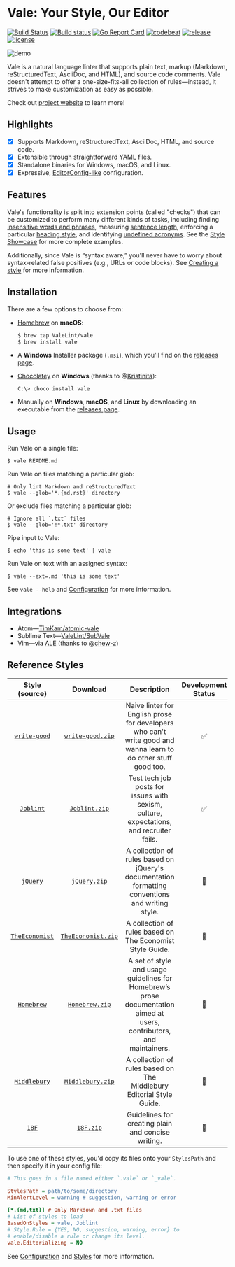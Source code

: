 # Vale: Your Style, Our Editor

[![Build Status](https://travis-ci.org/ValeLint/vale.svg?branch=master)](https://travis-ci.org/ValeLint/vale) [![Build status](https://ci.appveyor.com/api/projects/status/snk0oo6ih1nwuf6r/branch/master?svg=true)](https://ci.appveyor.com/project/jdkato/vale/branch/master) [![Go Report Card](https://goreportcard.com/badge/github.com/ValeLint/vale)](https://goreportcard.com/report/github.com/ValeLint/vale) [![codebeat](https://codebeat.co/badges/a9b4b73a-182d-4ed7-8019-0fc5957bad91)](https://codebeat.co/projects/github-com-valelint-vale-master) [![release](https://img.shields.io/github/release/valelint/vale.svg)](https://github.com/ValeLint/vale/releases/latest) [![license](https://img.shields.io/github/license/valelint/vale.svg)](https://github.com/ValeLint/vale/blob/master/LICENSE)

![demo](https://cloud.githubusercontent.com/assets/8785025/22951386/df064226-f2bd-11e6-84e3-4cedfc098528.png)

Vale is a natural language linter that supports plain text, markup (Markdown, reStructuredText, AsciiDoc, and HTML), and source code comments. Vale doesn't attempt to offer a one-size-fits-all collection of rules&mdash;instead, it strives to make customization as easy as possible.

Check out [project website](https://valelint.github.io/docs/) to learn more!

## Highlights

- [X] Supports Markdown, reStructuredText, AsciiDoc, HTML, and source code.
- [X] Extensible through straightforward YAML files.
- [X] Standalone binaries for Windows, macOS, and Linux.
- [X] Expressive, [EditorConfig-like](http://editorconfig.org/) configuration.

## Features

Vale's functionality is split into extension points (called "checks") that can be customized to perform many different kinds of tasks, including finding [insensitive words and phrases](https://github.com/ValeLint/vale/blob/master/rule/GenderBias.yml), measuring [sentence length](https://github.com/ValeLint/vale/blob/master/styles/jQuery/SentenceLength.yml), enforcing a particular [heading style](https://github.com/ValeLint/vale/blob/master/styles/18F/Titles.yml), and identifying [undefined acronyms](https://github.com/ValeLint/vale/blob/master/styles/TheEconomist/UnexpandedAcronyms.yml). See the [Style Showcase](https://valelint.github.io/docs/showcase/) for more complete examples.

Additionally, since Vale is “syntax aware,” you'll never have to worry about syntax-related false positives (e.g., URLs or code blocks). See [Creating a style](https://valelint.github.io/docs/styles/#creating-a-style) for more information.

## Installation

There are a few options to choose from:

- [Homebrew](http://brew.sh) on **macOS**:

    ```bash
    $ brew tap ValeLint/vale
    $ brew install vale
    ```
- A **Windows** Installer package (`.msi`), which you'll find on the [releases page](https://github.com/valelint/vale/releases).
- [Chocolatey](https://chocolatey.org/packages/vale/) on **Windows** (thanks to @[Kristinita](https://github.com/Kristinita)):
    
    ```shell
    C:\> choco install vale
    ```
- Manually on **Windows**, **macOS**, and **Linux** by downloading an executable from the [releases page](https://github.com/valelint/vale/releases).

## Usage

Run Vale on a single file:

```shell
$ vale README.md
```

Run Vale on files matching a particular glob:

```shell
# Only lint Markdown and reStructuredText
$ vale --glob='*.{md,rst}' directory
```

Or exclude files matching a particular glob:

```shell
# Ignore all `.txt` files
$ vale --glob='!*.txt' directory
```

Pipe input to Vale:

```shell
$ echo 'this is some text' | vale
```

Run Vale on text with an assigned syntax:

```shell
$ vale --ext=.md 'this is some text'
```

See `vale --help` and [Configuration](https://valelint.github.io/docs/config/) for more information.

## Integrations

- Atom&mdash;[TimKam/atomic-vale](https://github.com/TimKam/atomic-vale)
- Sublime Text&mdash;[ValeLint/SubVale](https://github.com/ValeLint/SubVale)
- Vim&mdash;via [ALE](https://github.com/w0rp/ale) (thanks to @[chew-z](https://github.com/chew-z))

## Reference Styles

|                           Style (source)                           |                                         Download                                          |                                                      Description                                                      | Development Status |
|:------------------------------------------------------------------:|:-----------------------------------------------------------------------------------------:|:---------------------------------------------------------------------------------------------------------------------:|:------------------:|
|        [`write-good`](https://github.com/btford/write-good)        |   [`write-good.zip`](https://github.com/ValeLint/docs/raw/master/styles/write-good.zip)   |    Naive linter for English prose for developers who can't write good and wanna learn to do other stuff good too.     | :white_check_mark: |
|        [`Joblint`](https://github.com/rowanmanning/joblint)        |      [`Joblint.zip`](https://github.com/ValeLint/docs/raw/master/styles/Joblint.zip)      |                Test tech job posts for issues with sexism, culture, expectations, and recruiter fails.                | :white_check_mark: |
|    [`jQuery`](https://contribute.jquery.org/style-guide/prose/)    |       [`jQuery.zip`](https://github.com/ValeLint/docs/raw/master/styles/jQuery.zip)       |            A collection of rules based on jQuery's documentation formatting conventions and writing style.            |   :construction:   |
| [`TheEconomist`](http://www.economist.com/styleguide/introduction) | [`TheEconomist.zip`](https://github.com/ValeLint/docs/raw/master/styles/TheEconomist.zip) |                               A collection of rules based on The Economist Style Guide.                               |   :construction:   |
|   [`Homebrew`](http://docs.brew.sh/Prose-Style-Guidelines.html)    |     [`Homebrew.zip`](https://github.com/ValeLint/docs/raw/master/styles/Homebrew.zip)     | A set of style and usage guidelines for Homebrew’s prose documentation aimed at users, contributors, and maintainers. |   :construction:   |
| [`Middlebury`](https://middlebury.github.io/styleguide/editorial/) |   [`Middlebury.zip`](https://github.com/ValeLint/docs/raw/master/styles/Middlebury.zip)   |                         A collection of rules based on The Middlebury Editorial Style Guide.                          |   :construction:   |
|           [`18F`](https://pages.18f.gov/content-guide/)            |          [`18F.zip`](https://github.com/ValeLint/docs/raw/master/styles/18F.zip)          |                                  Guidelines for creating plain and concise writing.                                   |   :construction:   |


To use one of these styles, you'd copy its files onto your `StylesPath` and then specify it in your config file:

```ini
# This goes in a file named either `.vale` or `_vale`.

StylesPath = path/to/some/directory
MinAlertLevel = warning # suggestion, warning or error

[*.{md,txt}] # Only Markdown and .txt files
# List of styles to load
BasedOnStyles = vale, Joblint
# Style.Rule = {YES, NO, suggestion, warning, error} to
# enable/disable a rule or change its level.
vale.Editorializing = NO
```

See [Configuration](https://valelint.github.io/docs/config/) and [Styles](https://valelint.github.io/docs/styles/) for more information.
